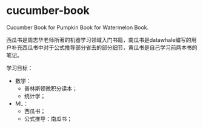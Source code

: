 # cucumber-book
Cucumber Book for Pumpkin Book for Watermelon Book.

西瓜书是周志华老师所著的机器学习领域入门书籍，南瓜书是datawhale编写的用户补充西瓜书中对于公式推导部分省去的部分细节，黄瓜书是自己学习前两本书的笔记。

学习目标：
- 数学：
  - 普林斯顿微积分读本；
  - 统计学；
- ML：
  - 西瓜书；
  - 公式推导：南瓜书；

